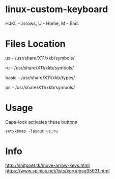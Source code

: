 # linux-custom-keyboard
HJKL - arrows, U - Home, M - End.

# Files Location
us    - /usr/share/X11/xkb/symbols/

ru    - /usr/share/X11/xkb/symbols/

basic - /usr/share/X11/xkb/types/

pc    - /usr/share/X11/xkb/symbols/

# Usage
Caps-lock activates these buttons

`setxkbmap -layout us,ru`

# Info
http://shitpoet.tk/move-arrow-keys.html
https://www.spinics.net/lists/xorg/msg35931.html
